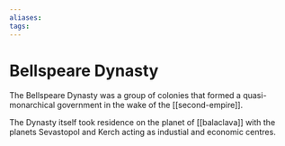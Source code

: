 ```yaml
---
aliases:
tags:
---
```


# Bellspeare Dynasty

The Bellspeare Dynasty was a group of colonies that formed a quasi-monarchical government in the wake of the [[second-empire]].

The Dynasty itself took residence on the planet of [[balaclava]] with the planets Sevastopol and Kerch acting as industial and economic centres.